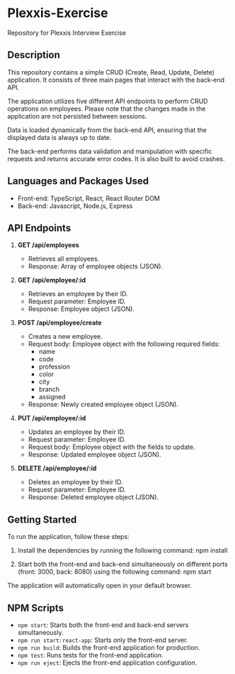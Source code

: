 # Plexxis-Exercise

Repository for Plexxis Interview Exercise

## Description

This repository contains a simple CRUD (Create, Read, Update, Delete) application. It consists of three main pages that interact with the back-end API.

The application utilizes five different API endpoints to perform CRUD operations on employees. Please note that the changes made in the application are not persisted between sessions.

Data is loaded dynamically from the back-end API, ensuring that the displayed data is always up to date.

The back-end performs data validation and manipulation with specific requests and returns accurate error codes. It is also built to avoid crashes.

## Languages and Packages Used

- Front-end: TypeScript, React, React Router DOM
- Back-end: Javascript, Node.js, Express

## API Endpoints

1. **GET /api/employees**

   - Retrieves all employees.
   - Response: Array of employee objects (JSON).

2. **GET /api/employee/:id**

   - Retrieves an employee by their ID.
   - Request parameter: Employee ID.
   - Response: Employee object (JSON).

3. **POST /api/employee/create**

   - Creates a new employee.
   - Request body: Employee object with the following required fields:
     - name
     - code
     - profession
     - color
     - city
     - branch
     - assigned
   - Response: Newly created employee object (JSON).

4. **PUT /api/employee/:id**

   - Updates an employee by their ID.
   - Request parameter: Employee ID.
   - Request body: Employee object with the fields to update.
   - Response: Updated employee object (JSON).

5. **DELETE /api/employee/:id**
   - Deletes an employee by their ID.
   - Request parameter: Employee ID.
   - Response: Deleted employee object (JSON).

## Getting Started

To run the application, follow these steps:

1. Install the dependencies by running the following command:
   npm install

2. Start both the front-end and back-end simultaneously on different ports (front: 3000, back: 8080) using the following command:
   npm start

The application will automatically open in your default browser.

## NPM Scripts

- `npm start`: Starts both the front-end and back-end servers simultaneously.
- `npm run start:react-app`: Starts only the front-end server.
- `npm run build`: Builds the front-end application for production.
- `npm test`: Runs tests for the front-end application.
- `npm run eject`: Ejects the front-end application configuration.
